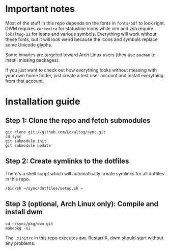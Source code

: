 # Important notes

Most of the stuff in this repo depends on the fonts in `fonts/bdf` to 
look right. DWM requires `cureextra` for statusline icons while vim and 
zsh require `lokaltog-12` for icons and various symbols. Everything will 
work without these fonts, but it will look weird because the icons and 
symbols replace some Unicode glyphs.

Some binaries are targeted toward Arch Linux users (they use `pacman` to 
install missing packages).

If you just want to check out how everything looks without messing with 
your own home folder, just create a test user account and install 
everything from that account.

# Installation guide

## Step 1: Clone the repo and fetch submodules

	git clone git://github.com/Lokaltog/sync.git
	cd sync
	git submodule init
	git submodule update

## Step 2: Create symlinks to the dotfiles

There's a shell script which will automatically create symlinks for all 
dotfiles in this repo.

	/bin/sh ~/sync/dotfiles/setup.sh ~

## Step 3 (optional, Arch Linux only): Compile and install dwm

	cd ~/sync/pkg/dwm-git
	makepkg -si

The `.xinitrc` in this repo executes `dwm`. Restart X, dwm should start 
without any problems.
